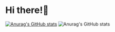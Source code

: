 # Hi there!👋
[![Anurag's GitHub stats](https://github-readme-stats.vercel.app/api?username=Er1c-Chen)](https://github.com/anuraghazra/github-readme-stats)
![Anurag's GitHub stats](https://github-readme-stats.vercel.app/api?username=Er1c-Chen&show_icons=true&theme=radical)
